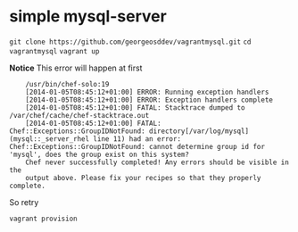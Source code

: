 # simple mysql-server

`git clone https://github.com/georgeosddev/vagrantmysql.git`
`cd vagrantmysql`
`vagrant up`

**Notice**
This error will happen at first

		/usr/bin/chef-solo:19
		[2014-01-05T08:45:12+01:00] ERROR: Running exception handlers
		[2014-01-05T08:45:12+01:00] ERROR: Exception handlers complete
		[2014-01-05T08:45:12+01:00] FATAL: Stacktrace dumped to /var/chef/cache/chef-stacktrace.out
		[2014-01-05T08:45:12+01:00] FATAL: Chef::Exceptions::GroupIDNotFound: directory[/var/log/mysql] (mysql::_server_rhel line 11) had an error: Chef::Exceptions::GroupIDNotFound: cannot determine group id for 'mysql', does the group exist on this system?
		Chef never successfully completed! Any errors should be visible in the
		output above. Please fix your recipes so that they properly complete.

So retry

`vagrant provision`
